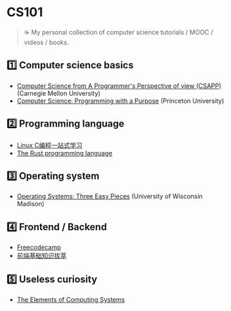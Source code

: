# CS101
> :coffee: My personal collection of computer science tutorials / MOOC / videos / books. 

## :one: Computer science basics
+ [Computer Science from A Programmer's Perspective of view (CSAPP)](https://scs.hosted.panopto.com/Panopto/Pages/Sessions/List.aspx#folderID=%22b96d90ae-9871-4fae-91e2-b1627b43e25e%22) (Carnegie Mellon University)
+ [Computer Science: Programming with a Purpose](https://www.coursera.org/learn/cs-programming-java/) (Princeton University)

## :two: Programming language 
+ [Linux C编程一站式学习](http://akaedu.github.io/book/index.html)
+ [The Rust programming language](https://doc.rust-lang.org/book/)

## :three: Operating system
+ [Operating Systems: Three Easy Pieces](http://pages.cs.wisc.edu/~remzi/OSTEP/) (University of Wisconsin Madison)

## :four: Frontend / Backend
+ [Freecodecamp](https://www.freecodecamp.org/)
+ [前端基础知识拔萃](webEssence.md)

## :five: Useless curiosity
+ [The Elements of Computing Systems](https://www.amazon.com/gp/product/0262640686/ref=ppx_yo_dt_b_asin_title_o09__o00_s00?ie=UTF8&psc=1)
